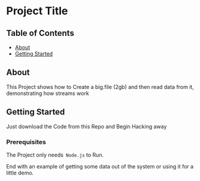 # Project Title

## Table of Contents

- [About](#about)
- [Getting Started](#getting_started)

## About <a name = "about"></a>

This Project shows how to Create a big.file (2gb) and then read data from it, demonstrating how streams work

## Getting Started <a name = "getting_started"></a>

Just download the Code from this Repo and Begin Hacking away

### Prerequisites

The Project only needs` Node.js` to Run.


End with an example of getting some data out of the system or using it for a little demo.



